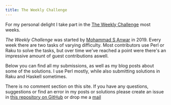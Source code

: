 ```yaml
---
title: The Weekly Challenge
---
```


For my personal delight I take part in the [The Weekly
Challenge](https://theweeklychallenge.org/) most weeks.

_The Weekly Challenge_ was started by [Mohammad S Anwar](http://www.manwar.org)
in 2019. Every week there are two tasks of varying difficulty.  Most
contributors use Perl or Raku to solve the tasks, but over time we've reached a
point were there's an impressive amount of guest contributions aswell.

Below you can find all my submissions, as well as my blog posts about some of
the solutions. I use Perl mostly, while also submitting solutions in Raku and
Haskell sometimes.

There is no comment section on this site. If you have any questions, suggestions
or find an error in my posts or solutions please create an issue in [this
repository on GitHub](https://github.com/ccntrq/web-ccntrq) or drop me a
[mail](/pages/contact.html)